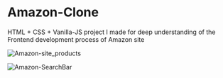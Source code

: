 # Amazon-Clone
HTML + CSS + Vanilla-JS project I made for deep understanding of the Frontend development process of Amazon site

![Amazon-site_products](https://github.com/user-attachments/assets/3f681afd-0a2d-4fa7-9e77-a01fa5817c9b)

![Amazon-SearchBar](https://github.com/user-attachments/assets/1b228fd9-b9fc-4c61-bc7a-6cb6301276ae)

